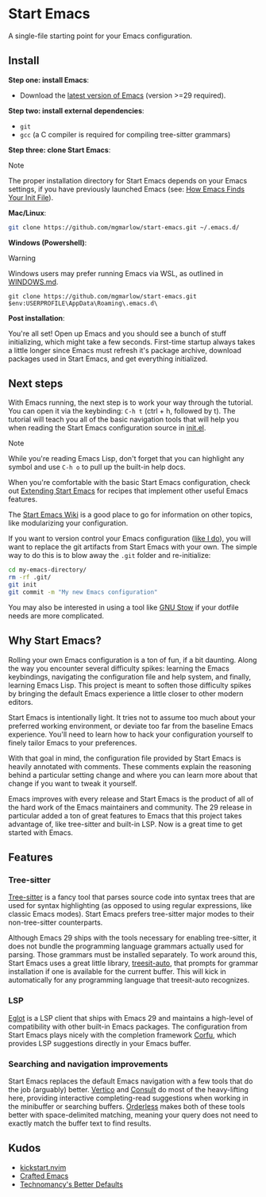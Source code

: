 # Start Emacs

A single-file starting point for your Emacs configuration.

## Install

**Step one: install Emacs**:

- Download the [latest version of
  Emacs](https://www.gnu.org/software/emacs/) (version >=29 required).

**Step two: install external dependencies**:

- `git`
- `gcc` (a C compiler is required for compiling tree-sitter grammars)

**Step three: clone Start Emacs**:

> [!Note]
> The proper installation directory for Start Emacs depends on your
> Emacs settings, if you have previously launched Emacs (see: [How
> Emacs Finds Your Init
> File](https://www.gnu.org/software/emacs/manual/html_node/emacs/Find-Init.html)).

**Mac/Linux**:

```sh
git clone https://github.com/mgmarlow/start-emacs.git ~/.emacs.d/
```

**Windows (Powershell)**:

> [!Warning]
> Windows users may prefer running Emacs via WSL, as outlined in
> [WINDOWS.md](./WINDOWS.md).

```
git clone https://github.com/mgmarlow/start-emacs.git $env:USERPROFILE\AppData\Roaming\.emacs.d\
```

**Post installation**:

You're all set! Open up Emacs and you should see a bunch of stuff
initializing, which might take a few seconds. First-time startup
always takes a little longer since Emacs must refresh it's package
archive, download packages used in Start Emacs, and get everything
initialized.

## Next steps

With Emacs running, the next step is to work your way through the
tutorial. You can open it via the keybinding: `C-h t` (ctrl + h,
followed by t). The tutorial will teach you all of the basic
navigation tools that will help you when reading the Start Emacs
configuration source in [init.el](./init.el).

> [!Note]
> While you're reading Emacs Lisp, don't forget that you can highlight
> any symbol and use `C-h o` to pull up the built-in help docs.

When you're comfortable with the basic Start Emacs configuration,
check out [Extending Start
Emacs](https://github.com/mgmarlow/start-emacs/wiki/Extending-Start-Emacs)
for recipes that implement other useful Emacs features.

The [Start Emacs Wiki](https://github.com/mgmarlow/start-emacs/wiki)
is a good place to go for information on other topics, like
modularizing your configuration.

If you want to version control your Emacs configuration ([like I
do](https://github.com/mgmarlow/dotemacs)), you will want to replace
the git artifacts from Start Emacs with your own. The simple way to do
this is to blow away the `.git` folder and re-initialize:

```sh
cd my-emacs-directory/
rm -rf .git/
git init
git commit -m "My new Emacs configuration"
```

You may also be interested in using a tool like [GNU
Stow](https://www.gnu.org/software/stow/) if your dotfile needs are
more complicated.

## Why Start Emacs?

Rolling your own Emacs configuration is a ton of fun, if a bit
daunting. Along the way you encounter several difficulty spikes:
learning the Emacs keybindings, navigating the configuration file and
help system, and finally, learning Emacs Lisp. This project is meant
to soften those difficulty spikes by bringing the default Emacs
experience a little closer to other modern editors.

Start Emacs is intentionally light. It tries not to assume too much
about your preferred working environment, or deviate too far from the
baseline Emacs experience. You'll need to learn how to hack your
configuration yourself to finely tailor Emacs to your preferences.

With that goal in mind, the configuration file provided by Start Emacs
is heavily annotated with comments. These comments explain the
reasoning behind a particular setting change and where you can learn
more about that change if you want to tweak it yourself.

Emacs improves with every release and Start Emacs is the product of
all of the hard work of the Emacs maintainers and community. The 29
release in particular added a ton of great features to Emacs that this
project takes advantage of, like tree-sitter and built-in LSP. Now is
a great time to get started with Emacs.

## Features

### Tree-sitter

[Tree-sitter](https://tree-sitter.github.io/tree-sitter/) is a fancy
tool that parses source code into syntax trees that are used for
syntax highlighting (as opposed to using regular expressions, like
classic Emacs modes). Start Emacs prefers tree-sitter major modes
to their non-tree-sitter counterparts.

Although Emacs 29 ships with the tools necessary for enabling
tree-sitter, it does not bundle the programming language grammars
actually used for parsing. Those grammars must be installed
separately. To work around this, Start Emacs uses a great little
library, [treesit-auto](https://github.com/renzmann/treesit-auto),
that prompts for grammar installation if one is available for the
current buffer. This will kick in automatically for any programming
language that treesit-auto recognizes.

### LSP

[Eglot](https://github.com/joaotavora/eglot) is a LSP client that
ships with Emacs 29 and maintains a high-level of compatibility with
other built-in Emacs packages. The configuration from Start Emacs
plays nicely with the completion framework
[Corfu](https://elpa.gnu.org/packages/corfu.html), which provides LSP
suggestions directly in your Emacs buffer.

### Searching and navigation improvements

Start Emacs replaces the default Emacs navigation with a few tools
that do the job (arguably)
better. [Vertico](https://elpa.gnu.org/packages/vertico.html) and
[Consult](https://elpa.gnu.org/packages/consult.html) do most of the
heavy-lifting here, providing interactive completing-read suggestions
when working in the minibuffer or searching
buffers. [Orderless](https://elpa.gnu.org/packages/orderless.html)
makes both of these tools better with space-delimited matching,
meaning your query does not need to exactly match the buffer text to
find results.

## Kudos

- [kickstart.nvim](https://github.com/nvim-lua/kickstart.nvim)
- [Crafted Emacs](https://github.com/SystemCrafters/crafted-emacs)
- [Technomancy's Better Defaults](https://git.sr.ht/~technomancy/better-defaults)
